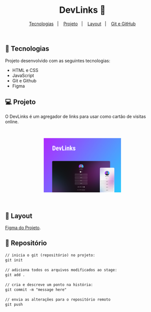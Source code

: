 <h1 align="center"> DevLinks 🔗</h1>

<p align="center">
  <a href="#-tecnologias">Tecnologias</a>&nbsp;&nbsp;&nbsp;|&nbsp;&nbsp;&nbsp;
  <a href="#-projeto">Projeto</a>&nbsp;&nbsp;&nbsp;|&nbsp;&nbsp;&nbsp;
  <a href="#-layout">Layout</a>&nbsp;&nbsp;&nbsp;|&nbsp;&nbsp;&nbsp;
  <a href="#-repositorio">Git e GitHub</a>
</p>
<br>

## 🚀 Tecnologias

Projeto desenvolvido com as seguintes tecnologias:

- HTML e CSS
- JavaScript
- Git e Github
- Figma

## 💻 Projeto

O DevLinks é um agregador de links para usar como cartão de visitas online.

<br>
<p align="center">
  <img alt="projeto DevLinks" src="./assets/devlinks.jpg" width="50%">
</p>
<br>

## 🔖 Layout

[Figma do Projeto](https://www.figma.com/community/file/1187422022288947321).

## 💭 Repositório

~~~
// inicia o git (repositório) no projeto:
git init

// adiciona todos os arquivos modificados ao stage:
git add .

// cria e descreve um ponto na história:
git commit -m "message here"

// envia as alterações para o repositório remoto 
git push 
~~~